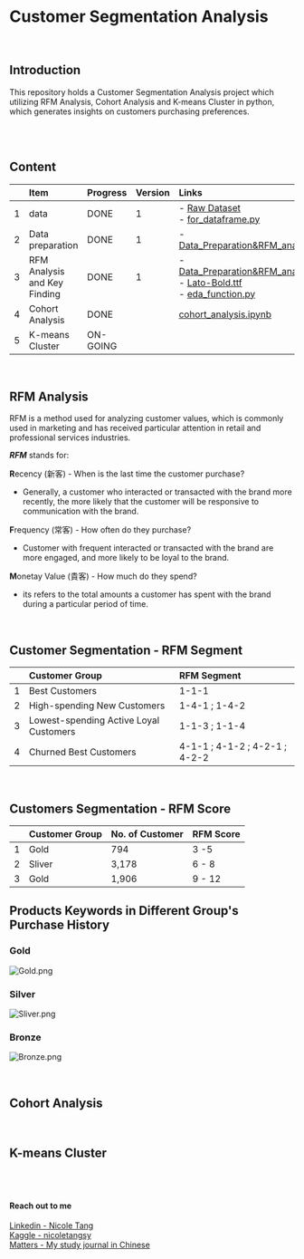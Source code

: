 # Customer Segmentation Analysis
<br>

## Introduction
This repository holds a Customer Segmentation Analysis project which utilizing RFM Analysis, Cohort Analysis and K-means Cluster in python, which generates insights on customers purchasing preferences.<br><br>

<br>

## Content
|       | Item                             | Progress | Version | Links    |
| :---  | :---                                 | :---     |:---     |   :---   |
|   1   | data                        |      DONE|    1    |- [Raw Dataset](https://github.com/coletangsy/Recommendation-System-with-NLP/blob/main/amazon_co-ecommerce_sample.zip) <br> - [for_dataframe.py](https://github.com/coletangsy/Recommendation-System-with-NLP/blob/main/for_dataframe.py) |
|   2   | Data preparation    |     DONE |   1     |- [Data_Preparation&RFM_analysis.ipynb](https://github.com/coletangsy/Customer-Segmentation-Analysis/blob/main/Data_Preparation%26RFM_analysis.ipynb)|
|   3   | RFM Analysis and Key Finding | DONE     | 1       | - [Data_Preparation&RFM_analysis.ipynb](https://github.com/coletangsy/Customer-Segmentation-Analysis/blob/main/Data_Preparation%26RFM_analysis.ipynb)<br>- [Lato-Bold.ttf](https://github.com/coletangsy/Customer-Segmentation-Analysis/blob/main/Lato-Bold.ttf)<br>- [eda_function.py](https://github.com/coletangsy/Customer-Segmentation-Analysis/blob/main/eda_function.py)|
|   4   | Cohort Analysis | DONE |         | [cohort_analysis.ipynb](https://github.com/coletangsy/Customer-Segmentation-Analysis/blob/main/cohort_analysis.ipynb)|
|   5   | K-means Cluster | ON-GOING |         | |


<br>

## RFM Analysis
RFM is a method used for analyzing customer values, which is commonly used in marketing and has received particular attention in retail and professional services industries.

***RFM*** stands for:

**R**ecency (新客) - When is the last time the customer purchase?<br>
- Generally, a customer who interacted or transacted with the brand more recently, the more likely that the customer will be responsive to communication with the brand.

**F**requency (常客) - How often do they purchase?<br>
- Customer with frequent interacted or transacted with the brand are more engaged, and more likely to be loyal to the brand.

**M**onetay Value (貴客) - How much do they spend?<br>
- its refers to the total amounts a customer has spent with the brand during a particular period of time.

<br>

## Customer Segmentation - RFM Segment

|       | Customer Group                         | RFM Segment        | 
| :---  |:---                                    | :---               | 
|   1   | Best Customers                         | 1-1-1              |
|   2   | High-spending New Customers            | 1-4-1 ; 1-4-2      | 
|   3   | Lowest-spending Active Loyal Customers | 1-1-3 ; 1-1-4      | 
|   4   | Churned Best Customers                 | 4-1-1 ; 4-1-2 ; 4-2-1 ; 4-2-2      | 

<br>

## Customers Segmentation - RFM Score

|       | Customer Group   | No. of Customer | RFM Score | 
| :---  |:---              | :---            |  :---     | 
|   1   | Gold             |         794     | 3 -5      |  
|   2   | Sliver           |         3,178   | 6 - 8     |
|   3   | Gold             |         1,906   | 9 - 12    |


## Products Keywords in Different Group's Purchase History
### Gold
![Gold.png](https://github.com/coletangsy/Customer-Segmentation-Analysis/blob/main/example/Gold.png)<br>

### Silver
![Sliver.png](https://github.com/coletangsy/Customer-Segmentation-Analysis/blob/main/example/Sliver.png)<br>

### Bronze
![Bronze.png](https://github.com/coletangsy/Customer-Segmentation-Analysis/blob/main/example/Bronze.png)<br>

<br>

## Cohort Analysis


<br>

## K-means Cluster


<br>

<br>

#### Reach out to me
[Linkedin - Nicole Tang](https://www.linkedin.com/in/nicoletangsy/)<br>   [Kaggle - nicoletangsy](https://www.kaggle.com/nicoletangsy)<br>    [Matters - My study journal in Chinese](https://matters.news/@coletangsy)
